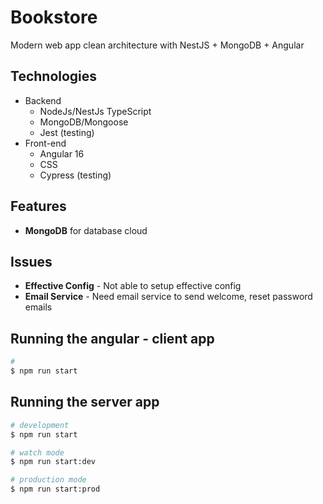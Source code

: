 # Bookstore

Modern web app clean architecture with NestJS + MongoDB + Angular

## Technologies
- Backend
  - NodeJs/NestJs TypeScript
  - MongoDB/Mongoose
  - Jest (testing)
- Front-end
  - Angular 16
  - CSS
  - Cypress (testing)

## Features
- **MongoDB** for database cloud



## Issues
- **Effective Config** - Not able to setup effective config
- **Email Service** - Need email service to send welcome, reset password emails


## Running the angular - client app

```bash
# 
$ npm run start
```

## Running the server app

```bash
# development
$ npm run start

# watch mode
$ npm run start:dev

# production mode
$ npm run start:prod
```